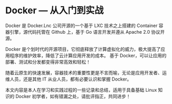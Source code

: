 # Docker — 从入门到实战

Docker 是 Docker.Lnc 公司开源的一个基于 LXC 技术之上搭建的 Container 容器引擎，源代码托管在 Github 上，基于 Go 语言开发并遵从 Apache 2.0 协议开源。

Docker 是个划时代的开源项目，它彻底释放了计算虚拟化的威力，极大提高了应用程序的维护效率，降低了云计算应用开发的成本。
基于 Docker，可以让应用的部署、测试和分发都变得非常高效和轻松！

随着云原生的快速发展，容器技术的重要性更是不言而喻，无论是应用开发者、运维人员，还是其他 IT 从业人员，都有必要认识和掌握 Docker。

本文内容是本人在学习和实践过程的一些记录和总结，适用于具备基础 Linux 知识的 Docker 初学者，如有错漏之处，请批评指正，共同进步！
